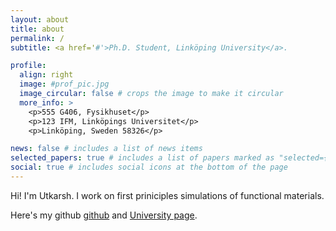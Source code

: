 ```yaml
---
layout: about
title: about
permalink: /
subtitle: <a href='#'>Ph.D. Student, Linköping University</a>.

profile:
  align: right
  image: #prof_pic.jpg
  image_circular: false # crops the image to make it circular
  more_info: >
    <p>555 G406, Fysikhuset</p>
    <p>123 IFM, Linköpings Universitet</p>
    <p>Linköping, Sweden 58326</p>

news: false # includes a list of news items
selected_papers: true # includes a list of papers marked as "selected={true}"
social: true # includes social icons at the bottom of the page
---
```


Hi! I'm Utkarsh. I work on first priniciples simulations of functional materials.

Here's my github [github](https://github.com/utksi) and [University page](https://liu.se/en/employee/utksi60). 
